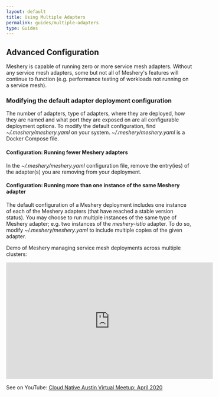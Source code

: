 ```yaml
---
layout: default
title: Using Multiple Adapters
permalink: guides/multiple-adapters
type: Guides
---
```


## Advanced Configuration

Meshery is capable of running zero or more service mesh adapters. Without any service mesh adapters, some but not all of Meshery's features will continue to function (e.g. performance testing of workloads not running on a service mesh).

### Modifying the default adapter deployment configuration
The number of adapters, type of adapters, where they are deployed, how they are named and what port they are exposed on are all configurable deployment options. To modify the default configuration, find *~/.meshery/meshery.yaml* on your system. *~/.meshery/meshery.yaml* is a Docker Compose file.

#### Configuration: Running fewer Meshery adapters
In the *~/.meshery/meshery.yaml* configuration file, remove the entry(ies) of the adapter(s) you are removing from your deployment.

#### Configuration: Running more than one instance of the same Meshery adapter

The default configuration of a Meshery deployment includes one instance of each of the Meshery adapters (that have reached a stable version status). You may choose to run multiple instances of the same type of Meshery adapter; e.g. two instances of the *meshery-istio* adapter. To do so, modify *~/.meshery/meshery.yaml* to include multiple copies of the given adapter.

Demo of Meshery managing service mesh deployments across multiple clusters:

<iframe class="container" width="560" height="315" src="https://www.youtube.com/embed/yWPu3vq4vEs?start=5041" frameborder="0" allow="accelerometer; autoplay; encrypted-media; gyroscope; picture-in-picture" allowfullscreen></iframe>

See on YouTube: [Cloud Native Austin Virtual Meetup: April 2020](https://youtu.be/yWPu3vq4vEs?t=5041&list=PL3A-A6hPO2IOpTbdH89qR-4AE0ON13Zie)
